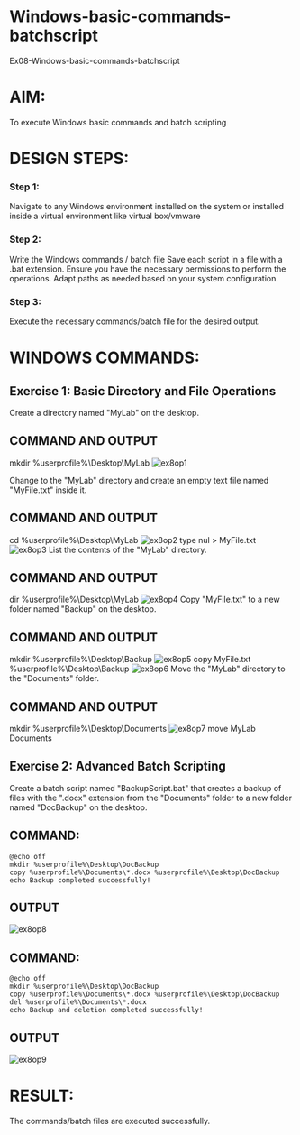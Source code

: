 # Windows-basic-commands-batchscript
Ex08-Windows-basic-commands-batchscript

# AIM:
To execute Windows basic commands and batch scripting

# DESIGN STEPS:

### Step 1:

Navigate to any Windows environment installed on the system or installed inside a virtual environment like virtual box/vmware 

### Step 2:

Write the Windows commands / batch file
Save each script in a file with a .bat extension.
Ensure you have the necessary permissions to perform the operations.
Adapt paths as needed based on your system configuration.
### Step 3:

Execute the necessary commands/batch file for the desired output. 




# WINDOWS COMMANDS:
## Exercise 1: Basic Directory and File Operations
Create a directory named "MyLab" on the desktop.


## COMMAND AND OUTPUT
mkdir %userprofile%\Desktop\MyLab
![ex8op1](https://github.com/Rithviknathan/Windows-basic-commands-batchscript/assets/148410509/983b92c5-927e-4594-bb9c-414eafbd5388)

Change to the "MyLab" directory and create an empty text file named "MyFile.txt" inside it.


## COMMAND AND OUTPUT
cd %userprofile%\Desktop\MyLab
![ex8op2](https://github.com/Rithviknathan/Windows-basic-commands-batchscript/assets/148410509/62cd5c3c-b3e9-4718-92f0-c9c4b3c5afe7)
type nul > MyFile.txt
![ex8op3](https://github.com/Rithviknathan/Windows-basic-commands-batchscript/assets/148410509/567f6dd8-1dca-4a1f-8b73-b8dbc412c15a)
List the contents of the "MyLab" directory.
## COMMAND AND OUTPUT
dir %userprofile%\Desktop\MyLab
![ex8op4](https://github.com/Rithviknathan/Windows-basic-commands-batchscript/assets/148410509/1b050a53-f233-4122-9f6c-c384a3c16a4b)
Copy "MyFile.txt" to a new folder named "Backup" on the desktop.

## COMMAND AND OUTPUT
mkdir %userprofile%\Desktop\Backup
![ex8op5](https://github.com/Rithviknathan/Windows-basic-commands-batchscript/assets/148410509/643757f7-cfd7-4157-91b7-18d666d816b9)
copy MyFile.txt %userprofile%\Desktop\Backup
![ex8op6](https://github.com/Rithviknathan/Windows-basic-commands-batchscript/assets/148410509/c93b410f-81e1-47b2-9a1d-d7075ec12067)
Move the "MyLab" directory to the "Documents" folder.
## COMMAND AND OUTPUT
mkdir %userprofile%\Desktop\Documents
![ex8op7](https://github.com/Rithviknathan/Windows-basic-commands-batchscript/assets/148410509/bdfe8c59-5ddb-422c-bf91-97ee1d72087e)
move MyLab Documents

## Exercise 2: Advanced Batch Scripting
Create a batch script named "BackupScript.bat" that creates a backup of files with the ".docx" extension from the "Documents" folder to a new folder named "DocBackup" on the desktop.
## COMMAND:
```
@echo off
mkdir %userprofile%\Desktop\DocBackup
copy %userprofile%\Documents\*.docx %userprofile%\Desktop\DocBackup
echo Backup completed successfully!
```
## OUTPUT
![ex8op8](https://github.com/Rithviknathan/Windows-basic-commands-batchscript/assets/148410509/21b870bf-e1a9-4ca9-87ed-6eea5c7e2fb8)
## COMMAND:
```
@echo off
mkdir %userprofile%\Desktop\DocBackup
copy %userprofile%\Documents\*.docx %userprofile%\Desktop\DocBackup
del %userprofile%\Documents\*.docx
echo Backup and deletion completed successfully!
```
## OUTPUT
![ex8op9](https://github.com/Rithviknathan/Windows-basic-commands-batchscript/assets/148410509/64c6818f-f8c5-4e8e-9bb4-6f59f2ec4d29)

# RESULT:
The commands/batch files are executed successfully.

